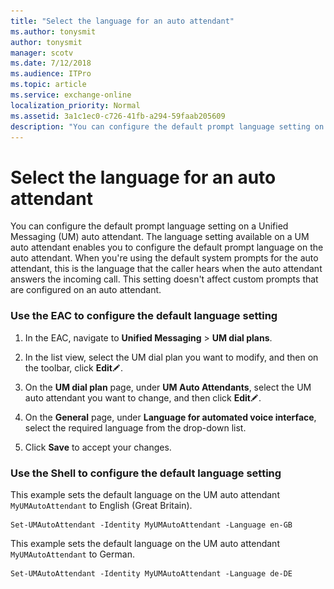 ```yaml
---
title: "Select the language for an auto attendant"
ms.author: tonysmit
author: tonysmit
manager: scotv
ms.date: 7/12/2018
ms.audience: ITPro
ms.topic: article
ms.service: exchange-online
localization_priority: Normal
ms.assetid: 3a1c1ec0-c726-41fb-a294-59faab205609
description: "You can configure the default prompt language setting on a Unified Messaging (UM) auto attendant. The language setting available on a UM auto attendant enables you to configure the default prompt language on the auto attendant. When you're using the default system prompts for the auto attendant, this is the language that the caller hears when the auto attendant answers the incoming call. This language setting affects only the default system prompts. This setting doesn't affect custom prompts that are configured on an auto attendant."
---
```


# Select the language for an auto attendant

You can configure the default prompt language setting on a Unified Messaging (UM) auto attendant. The language setting available on a UM auto attendant enables you to configure the default prompt language on the auto attendant. When you're using the default system prompts for the auto attendant, this is the language that the caller hears when the auto attendant answers the incoming call. This setting doesn't affect custom prompts that are configured on an auto attendant.
  

### Use the EAC to configure the default language setting

1. In the EAC, navigate to **Unified Messaging** \> **UM dial plans**.
    
2. In the list view, select the UM dial plan you want to modify, and then on the toolbar, click **Edit**![Edit icon](../../media/ITPro_EAC_EditIcon.gif).
    
3. On the **UM dial plan** page, under **UM Auto Attendants**, select the UM auto attendant you want to change, and then click **Edit**![Edit icon](../../media/ITPro_EAC_EditIcon.gif).
    
4. On the **General** page, under **Language for automated voice interface**, select the required language from the drop-down list.
    
5. Click **Save** to accept your changes. 
    
### Use the Shell to configure the default language setting

This example sets the default language on the UM auto attendant  `MyUMAutoAttendant` to English (Great Britain). 
  
```
Set-UMAutoAttendant -Identity MyUMAutoAttendant -Language en-GB
```

This example sets the default language on the UM auto attendant  `MyUMAutoAttendant` to German. 
  
```
Set-UMAutoAttendant -Identity MyUMAutoAttendant -Language de-DE
```


